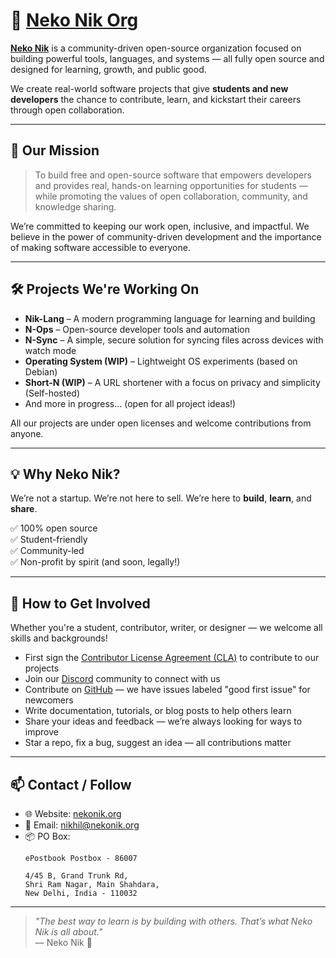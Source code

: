 # 🐾 [Neko Nik Org](https://nekonik.org)

**[Neko Nik](https://nekonik.org)** is a community-driven open-source organization focused on building powerful tools, languages, and systems — all fully open source and designed for learning, growth, and public good.

We create real-world software projects that give **students and new developers** the chance to contribute, learn, and kickstart their careers through open collaboration.

---

## 🎯 Our Mission

> To build free and open-source software that empowers developers and provides real, hands-on learning opportunities for students — while promoting the values of open collaboration, community, and knowledge sharing.

We’re committed to keeping our work open, inclusive, and impactful. We believe in the power of community-driven development and the importance of making software accessible to everyone.

---

## 🛠️ Projects We're Working On

- **Nik-Lang** – A modern programming language for learning and building
- **N-Ops** – Open-source developer tools and automation
- **N-Sync** – A simple, secure solution for syncing files across devices with watch mode
- **Operating System (WIP)** – Lightweight OS experiments (based on Debian)
- **Short-N (WIP)** – A URL shortener with a focus on privacy and simplicity (Self-hosted)
- And more in progress... (open for all project ideas!)

All our projects are under open licenses and welcome contributions from anyone.

---

## 💡 Why Neko Nik?

We’re not a startup. We’re not here to sell.
We’re here to **build**, **learn**, and **share**.

✅ 100% open source  
✅ Student-friendly  
✅ Community-led  
✅ Non-profit by spirit (and soon, legally!)  

---

## 🙌 How to Get Involved

Whether you're a student, contributor, writer, or designer — we welcome all skills and backgrounds!

- First sign the [Contributor License Agreement (CLA)](https://sign.nekonik.com/d/FqXLvn6D39yXJG) to contribute to our projects
- Join our [Discord](https://discord.com/invite/PYqHVUGdwv) community to connect with us
- Contribute on [GitHub](https://github.com/Neko-Nik-Org) — we have issues labeled "good first issue" for newcomers
- Write documentation, tutorials, or blog posts to help others learn
- Share your ideas and feedback — we’re always looking for ways to improve
- Star a repo, fix a bug, suggest an idea — all contributions matter

---

## 📫 Contact / Follow

- 🌐 Website: [nekonik.org](https://nekonik.org)
- 💌 Email: nikhil@nekonik.org
- 📦 PO Box:
    ```
    ePostbook Postbox - 86007

    4/45 B, Grand Trunk Rd,
    Shri Ram Nagar, Main Shahdara,
    New Delhi, India - 110032
    ```

---

> _"The best way to learn is by building with others. That’s what Neko Nik is all about."_  
> — Neko Nik 🐾

